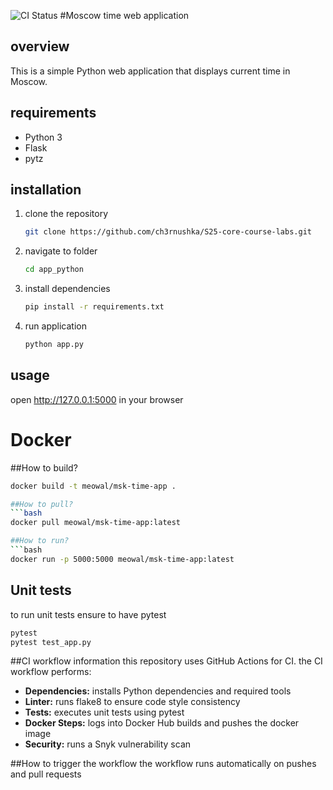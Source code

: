 ![CI Status](https://github.com/ch3rnushka/S25-core-course-labs/tree/lab3-solution/actions/workflows/ci.yml/badge.svg) 
#Moscow time web application

## overview
This is a simple Python web application that displays current time in Moscow.

## requirements
- Python 3
- Flask
- pytz

## installation
1. clone the repository
	```bash
	git clone https://github.com/ch3rnushka/S25-core-course-labs.git
	```
2. navigate to folder
	```bash
	cd app_python
	```
3. install dependencies
	```bash
	pip install -r requirements.txt
	```
4. run application
	```bash
	python app.py
	```

## usage
open http://127.0.0.1:5000 in your browser

# Docker

##How to build?
```bash
docker build -t meowal/msk-time-app .

##How to pull?
```bash
docker pull meowal/msk-time-app:latest

##How to run?
```bash
docker run -p 5000:5000 meowal/msk-time-app:latest
```

## Unit tests
to run unit tests ensure to have pytest
```bash
pytest
pytest test_app.py
```

##CI workflow information
this repository uses GitHub Actions for CI. the CI workflow performs:
- **Dependencies:** installs Python dependencies and required tools
- **Linter:** runs flake8 to ensure code style consistency
- **Tests:** executes unit tests using pytest
- **Docker Steps:** logs into Docker Hub builds and pushes the docker image
- **Security:** runs a Snyk vulnerability scan

##How to trigger the workflow
the workflow runs automatically on pushes and pull requests

